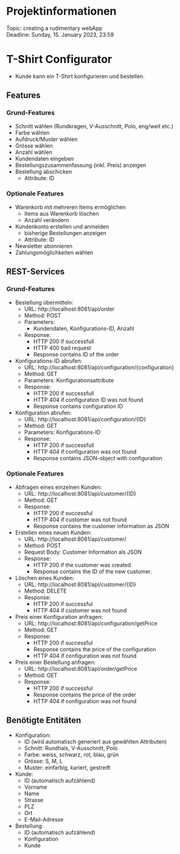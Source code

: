 # Projektinformationen
Topic: creating a rudimentary webApp<br>
Deadline: Sunday, 15. January 2023, 23:59

# T-Shirt Configurator
- Kunde kann ein T-Shirt konfigurieren und bestellen.

## Features
### Grund-Features
- Schnitt wählen (Rundkragen, V-Ausschnitt, Polo, eng/weit etc.)
- Farbe wählen
- Aufdruck/Muster wählen
- Grösse wählen
- Anzahl wählen
- Kundendaten eingeben
- Bestellungszusammenfassung (inkl. Preis) anzeigen
- Bestellung abschicken
    - Attribute: ID

### Optionale Features
- Warenkorb mit mehreren Items ermöglichen
    - Items aus Warenkorb löschen
    - Anzahl verändern
- Kundenkonto erstellen und anmelden
    - bisherige Bestellungen anzeigen
    - Attribute: ID
- Newsletter abonnieren
- Zahlungsmöglichkeiten wählen

## REST-Services
### Grund-Features
- Bestellung übermitteln:
    - URL: http://localhost:8081/api/order
    - Method: POST
    - Parameters:
        - Kundendaten, Konfigurations-ID, Anzahl
    - Response:
        - HTTP 200 if successfull
        - HTTP 400 bad request
        - Response contains ID of the order
- Konfigurations-ID abrufen:
    - URL: http://localhost:8081/api/configuration/{configuration}
    - Method: GET
    - Parameters: Konfigurationsattribute
    - Response:
        - HTTP 200 if successfull
        - HTTP 404 if configuration ID was not found
        - Response contains configuration ID
- Konfiguration abrufen:
    - URL: http://localhost:8081/api/configuration/{ID}
    - Method: GET
    - Parameters: Konfigurations-ID
    - Response:
        - HTTP 200 if successfull
        - HTTP 404 if configuration was not found
        - Response contains JSON-object with configuration

### Optionale Features
- Abfragen eines einzelnen Kunden:
    - URL: http://localhost:8081/api/customer/{ID}
    - Method: GET
    - Response:
        - HTTP 200 if successful
        - HTTP 404 if customer was not found
        - Response contains the customer information as JSON
- Erstellen eines neuen Kunden:
    - URL: http://localhost:8081/api/customer/
    - Method: POST
    - Request Body: Customer Information als JSON
    - Response:
        - HTTP 200 if the customer was created
        - Response contains the ID of the new customer.
- Löschen eines Kunden:
    - URL: http://localhost:8081/api/customer/{ID}
    - Method: DELETE
    - Response:
        - HTTP 200 if successful
        - HTTP 404 if customer was not found
- Preis einer Konfiguration anfragen:
    - URL: http://localhost:8081/api/configuration/getPrice
    - Method: GET
    - Response:
        - HTTP 200 if successful
        - Response contains the price of the configuration
        - HTTP 404 if configuration was not found
- Preis einer Bestellung anfragen:
    - URL: http://localhost:8081/api/order/getPrice
    - Method: GET
    - Response:
        - HTTP 200 if successful
        - Response contains the price of the order
        - HTTP 404 if configuration was not found

## Benötigte Entitäten
- Konfiguration:
    - ID (wird automatisch generiert aus gewählten Attributen)
    - Schnitt: Rundhals, V-Ausschnitt, Polo
    - Farbe: weiss, schwarz, rot, blau, grün
    - Grösse: S, M, L
    - Muster: einfarbig, kariert, gestreift
- Kunde:
    - ID (automatisch aufzählend)
    - Vorname
    - Name
    - Strasse
    - PLZ
    - Ort
    - E-Mail-Adresse
- Bestellung:
    - ID (automatisch aufzählend)
    - Konfiguration
    - Kunde